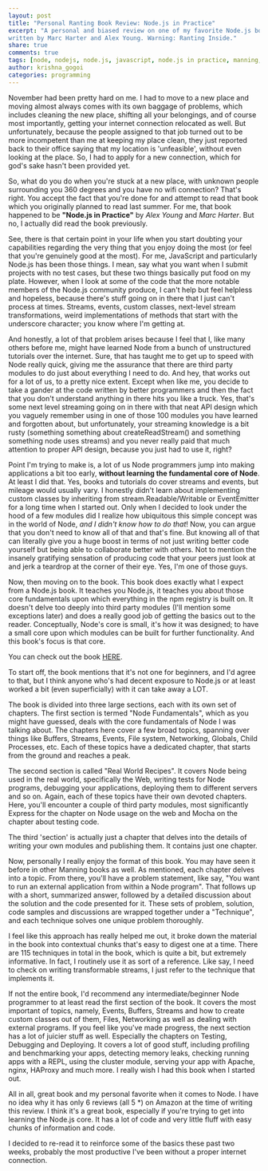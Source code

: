 ```yaml
---
layout: post
title: "Personal Ranting Book Review: Node.js in Practice"
excerpt: "A personal and biased review on one of my favorite Node.js books,
written by Marc Harter and Alex Young. Warning: Ranting Inside."
share: true
comments: true
tags: [node, nodejs, node.js, javascript, node.js in practice, manning, book, review]
author: krishna_gogoi
categories: programming
---
```


November had been pretty hard on me. I had to move to a new place and moving
almost always comes with its own baggage of problems, which includes cleaning
the new place, shifting all your belongings, and of course most importantly,
getting your internet connection relocated as well. But unfortunately, because
the people assigned to that job turned out to be more incompetent than me at
keeping my place clean, they just reported back to their office saying that my
location is 'unfeasible', without even looking at the place. So, I had to apply
for a new connection, which for god's sake hasn't been provided yet.

So, what do you do when you're stuck at a new place, with unknown people
surrounding you 360 degrees and you have no wifi connection? That's right. You
accept the fact that you're done for and attempt to read that book which you
originally planned to read last summer. For me, that book happened to be
**"Node.js in Practice"** by *Alex Young* and *Marc Harter*. But no, I actually
did read the book previously.

See, there is that certain point in your life when you start doubting your
capabilities regarding the very thing that you enjoy doing the most (or feel that
you're genuinely good at the most). For me, JavaScript and particularly Node.js
has been those things. I mean, say what you want when I submit projects with no
test cases, but these two things basically put food on my plate. However, when I
look at some of the code that the more notable members of the Node.js community
produce, I can't help but feel helpless and hopeless, because there's stuff going
on in there that I just can't process at times. Streams, events, custom classes,
next-level stream transformations, weird implementations of methods that start
with the underscore character; you know where I'm getting at.

And honestly, a lot of that problem arises because I feel that I, like many others
before me, might have learned Node from a bunch of unstructured tutorials over the
internet. Sure, that has taught me to get up to speed with Node really quick, giving
me the assurance that there are third party modules to do just about everything I
need to do. And hey, that works out for a lot of us, to a pretty nice extent. Except
when like me, you decide to take a gander at the code written by better programmers
and then the fact that you don't understand anything in there hits you like a truck.
Yes, that's some next level streaming going on in there with that neat API design
which you vaguely remember using in one of those 100 modules you have learned and
forgotten about, but unfortunately, your streaming knowledge is a bit rusty
(something something about createReadStream() and something something node uses
streams) and you never really paid that much attention to proper API design, because
you just had to use it, right?

Point I'm trying to make is, a lot of us Node programmers jump into making
applications a bit too early, **without learning the fundamental core of Node**.
At least I did that. Yes, books and tutorials do cover streams and events, but
mileage would usually vary. I honestly didn't learn about implementing custom
classes by inheriting from stream.Readable/Writable or EventEmitter for a long
time when I started out. Only when I decided to look under the hood of a few
modules did I realize how ubiquitous this simple concept was in the world of Node,
*and I didn't know how to do that*! Now, you can argue that you don't need to know
all of that and that's fine. But knowing all of that can literally give you a huge
boost in terms of not just writing better code yourself but being able to collaborate
better with others. Not to mention the insanely gratifying sensation of producing
code that your peers just look at and jerk a teardrop at the corner of their eye.
Yes, I'm one of those guys.

Now, then moving on to the book. This book does exactly what I expect from a Node.js
book. It teaches you Node.js, it teaches you about those core fundamentals upon
which everything in the npm registry is built on. It doesn't delve too deeply
into third party modules (I'll mention some exceptions later) and does a really
good job of getting the basics out to the reader. Conceptually, Node's core is small,
it's how it was designed; to have a small core upon which modules can be built for
further functionality. And this book's focus is that core.

You can check out the book [HERE](http://www.amazon.com/Node-js-Practice-Alex-R-Young/dp/1617290939).

To start off, the book mentions that it's not one for beginners, and I'd agree to that,
but I think anyone who's had decent exposure to Node.js or at least worked a bit
(even superficially) with it can take away a LOT.

The book is divided into three large sections, each with its own set of chapters.
The first section is termed "Node Fundamentals", which as you might have guessed,
deals with the core fundamentals of Node I was talking about. The chapters here cover
a few broad topics, spanning over things like Buffers, Streams, Events, File system,
Networking, Globals, Child Processes, etc. Each of these topics have a dedicated chapter,
that starts from the ground and reaches a peak.

The second section is called "Real World Recipes". It covers Node being used in
the real world, specifically the Web, writing tests for Node programs, debugging
your applications, deploying them to different servers and so on. Again, each of
these topics have their own devoted chapters. Here, you'll encounter a couple of
third party modules, most significantly Express for the chapter on Node usage on
the web and Mocha on the chapter about testing code.

The third 'section' is actually just a chapter that delves into the details of
writing your own modules and publishing them. It contains just one chapter.

Now, personally I really enjoy the format of this book. You may have seen it before
in other Manning books as well. As mentioned, each chapter delves into a topic.
From there, you'll have a problem statement, like say, "You want to run an external
application from within a Node program". That follows up with a short, summarized
answer, followed by a detailed discussion about the solution and the code presented
for it. These sets of problem, solution, code samples and discussions are wrapped
together under a "Technique", and each technique solves one unique problem thoroughly.

I feel like this approach has really helped me out, it broke down the material in
the book into contextual chunks that's easy to digest one at a time. There are
115 techniques in total in the book, which is quite a bit, but extremely informative.
In fact, I routinely use it as sort of a reference. Like say, I need to check on
writing transformable streams, I just refer to the technique that implements it.

If not the entire book, I'd recommend any intermediate/beginner Node programmer to
at least read the first section of the book. It covers the most important of topics,
namely, Events, Buffers, Streams and how to create custom classes out of them, Files,
Networking as well as dealing with external programs. If you feel like you've made
progress, the next section has a lot of juicier stuff as well. Especially the
chapters on Testing, Debugging and Deploying. It covers a lot of good stuff, including
profiling and benchmarking your apps, detecting memory leaks, checking running
apps with a REPL, using the cluster module, serving your app with Apache, nginx, HAProxy
and much more. I really wish I had this book when I started out.

All in all, great book and my personal favorite when it comes to Node. I have no
idea why it has only 6 reviews (all 5 *) on Amazon at the time of writing this review.
I think it's a great book, especially if you're trying to get into learning the Node.js
core. It has a lot of code and very little fluff with easy chunks of information and code.

I decided to re-read it to reinforce some of the basics these past two weeks, probably
the most productive I've been without a proper internet connection.
